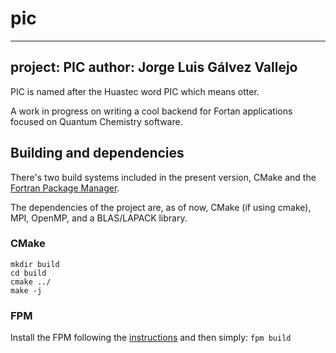 # pic

---
project: PIC
author: Jorge Luis Gálvez Vallejo
---

PIC is named after the Huastec word PIC which means otter.

A work in progress on writing a cool backend for Fortan applications focused on Quantum Chemistry software.

## Building and dependencies

There's two build systems included in the present version, CMake and the [Fortran Package Manager](https://fpm.fortran-lang.org/index.html).

The dependencies of the project are, as of now, CMake (if using cmake), MPI, OpenMP, and a BLAS/LAPACK library.

### CMake

```
mkdir build
cd build
cmake ../
make -j
```

### FPM

Install the FPM following the [instructions](https://fpm.fortran-lang.org/install/index.html#install) and then simply: `fpm build`
